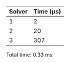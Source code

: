 |   Solver |   Time (µs) |
|----------|-------------|
|        1 |           2 |
|        2 |          20 |
|        3 |         307 |
Total time: 0.33 ms
